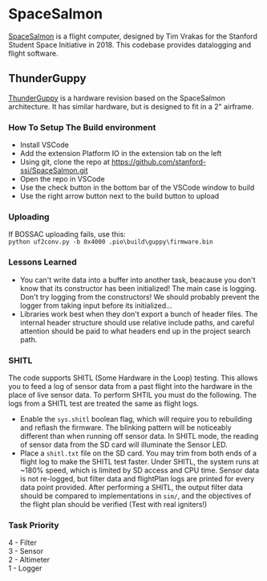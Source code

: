 # SpaceSalmon
[SpaceSalmon](https://wiki.stanfordssi.org/Space_Salmon) is a flight computer, designed by Tim Vrakas for the Stanford Student Space Initiative in 2018. This codebase provides datalogging and flight software.

## ThunderGuppy
[ThunderGuppy](https://wiki.stanfordssi.org/ThunderGuppy) is a hardware revision based on the SpaceSalmon architecture. It has similar hardware, but is designed to fit in a 2" airframe.

### How To Setup The Build environment
* Install VSCode
* Add the extension Platform IO in the extension tab on the left
* Using git, clone the repo at https://github.com/stanford-ssi/SpaceSalmon.git 
* Open the repo in VSCode
* Use the check button in the bottom bar of the VSCode window to build
* Use the right arrow button next to the build button to upload

### Uploading
If BOSSAC uploading fails, use this:  
`python uf2conv.py -b 0x4000 .pio\build\guppy\firmware.bin`  

### Lessons Learned
* You can't write data into a buffer into another task, beacause you don't know that its constructor has been initialized! The main case is logging. Don't try logging from the constructors! We should probably prevent the logger from taking input before its initialized...
* Libraries work best when they don't export a bunch of header files. The internal header structure should use relative include paths, and careful attention should be paid to what headers end up in the project search path.

### SHITL
The code supports SHITL (Some Hardware in the Loop) testing. This allows you to feed a log of sensor data from a past flight into the hardware in the place of live sensor data. To perform SHTIL you must do the following. The logs from a SHITL test are treated the same as flight logs.
* Enable the `sys.shitl` boolean flag, which will require you to rebuilding and reflash the firmware. The blinking pattern will be noticeably different than when running off sensor data. In SHITL mode, the reading of sensor data from the SD card will illuminate the Sensor LED.
* Place a `shitl.txt` file on the SD card. You may trim from both ends of a flight log to make the SHITL test faster.
Under SHITL, the system runs at ~180% speed, which is limited by SD access and CPU time. Sensor data is not re-logged, but filter data and flightPlan logs are printed for every data point provided.
After performing a SHITL, the output filter data should be compared to implementations in `sim/`, and the objectives of the flight plan should be verified (Test with real igniters!)

### Task Priority
4 - Filter  
3 - Sensor  
2 - Altimeter  
1 - Logger  
